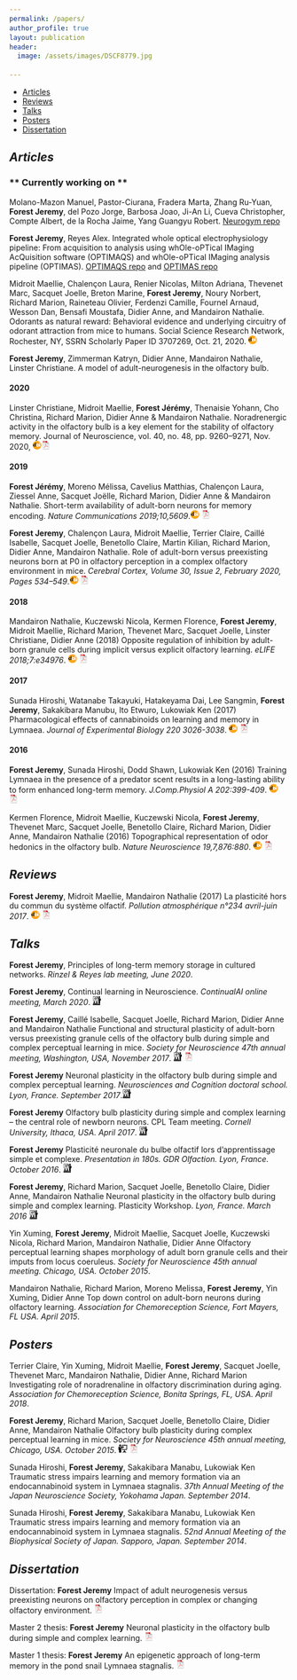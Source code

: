 ```yaml
--- 
permalink: /papers/
author_profile: true
layout: publication
header:
  image: /assets/images/DSCF8779.jpg

---
```


<div class="navbar">
	<div class="navbar-inner">
		<ul class="nav">
			<li><a href="#articles">Articles</a></li>
			<li><a href="#reviews">Reviews</a></li>
			<li><a href="#talks">Talks</a></li>
			<li><a href="#posters">Posters</a></li>
			<li><a href="#thesis">Dissertation</a></li>
		</ul>
	</div>
</div>

## ***<a name="articles"></a> Articles***



### ** Currently working on **
Molano-Mazon Manuel, Pastor-Ciurana, Fradera Marta, Zhang Ru-Yuan, **Forest Jeremy**, del Pozo Jorge, Barbosa Joao, Ji-An Li, Cueva Christopher, Compte Albert, de la Rocha Jaime, Yang Guangyu Robert. [Neurogym repo](https://github.com/neurogym/neurogym)

**Forest Jeremy**, Reyes Alex. Integrated whole optical electrophysiology pipeline: From acquisition to analysis using whOle-oPTical IMaging AcQuisition software (OPTIMAQS) and whOle-oPTical IMaging analysis pipeline (OPTIMAS). [OPTIMAQS repo](https://github.com/jeremyforest/whole_optic_gui) and [OPTIMAS repo](https://github.com/jeremyforest/whole_optic_analysis_pipeline)

Midroit Maellie, Chalençon Laura, Renier Nicolas, Milton Adriana, Thevenet Marc, Sacquet Joelle, Breton Marine, **Forest Jeremy**, Noury Norbert, Richard Marion, Raineteau Olivier, Ferdenzi Camille, Fournel Arnaud, Wesson Dan, Bensafi Moustafa, Didier Anne, and Mandairon Nathalie. Odorants as natural reward: Behavioral evidence and underlying circuitry of odorant attraction from mice to humans. Social Science Research Network, Rochester, NY, SSRN Scholarly Paper ID 3707269, Oct. 21, 2020. [![doi](/assets/images/icons/doi-icon.png)](https://doi.org/10.2139/ssrn.3707269)

**Forest Jeremy**, Zimmerman Katryn, Didier Anne, Mandairon Nathalie, Linster Christiane. A model of adult-neurogenesis in the olfactory bulb.

#### 2020
Linster Christiane, Midroit Maellie, **Forest Jérémy**, Thenaisie  Yohann, Cho  Christina, Richard  Marion, Didier  Anne & Mandairon  Nathalie. Noradrenergic activity in the olfactory bulb is a key element for the stability of olfactory memory. Journal of Neuroscience, vol. 40, no. 48, pp. 9260–9271, Nov. 2020, [![doi](/assets/images/icons/doi-icon.png)](https://doi.org/10.1523/JNEUROSCI\.1769-20.2020)[![pdf](/assets/images/icons/pdf-icon.png)](/Papers/Linster2020.pdf)

#### 2019
**Forest Jérémy**, Moreno Mélissa, Cavelius Matthias, Chalençon Laura, Ziessel Anne, Sacquet Joëlle, Richard Marion, Didier Anne & Mandairon Nathalie. Short-term availability of adult-born neurons for memory encoding. *Nature Communications 2019;10,5609*.[![doi](/assets/images/icons/doi-icon.png)](https://doi.org/10.1038/s41467-019-13521-7) [![pdf](/assets/images/icons/pdf-icon.png)](/Papers/Forest2019b.pdf)

**Forest Jeremy**, Chalençon Laura, Midroit Maellie, Terrier Claire, Caillé Isabelle, Sacquet Joelle, Benetollo Claire, Martin Kilian, Richard Marion, Didier Anne, Mandairon Nathalie. Role of adult-born versus preexisting neurons born at P0 in olfactory perception in a complex olfactory environment in mice. *Cerebral Cortex, Volume 30, Issue 2, February 2020, Pages 534–549*.[![doi](/assets/images/icons/doi-icon.png)](https://doi.org/10.1093/cercor/bhz105) [![pdf](/assets/images/icons/pdf-icon.png)](/Papers/Forest2019a.pdf)

#### 2018
Mandairon Nathalie, Kuczewski Nicola, Kermen Florence, **Forest Jeremy**, Midroit Maellie, Richard Marion, Thevenet Marc, Sacquet Joelle, Linster Christiane, Didier Anne (2018) Opposite regulation of inhibition by adult-born granule cells during implicit versus explicit olfactory learning. *eLIFE 2018;7:e34976*. [![doi](/assets/images/icons/doi-icon.png)](https://doi.org/10.7554/eLife.34976) [![pdf](/assets/images/icons/pdf-icon.png)](/Papers/Mandairon2018.pdf)

#### 2017
Sunada Hiroshi, Watanabe Takayuki, Hatakeyama Dai, Lee Sangmin, **Forest Jeremy**, Sakakibara Manubu, Ito Etwuro, Lukowiak Ken (2017) Pharmacological effects of cannabinoids on learning and memory in Lymnaea. *Journal of Experimental Biology 220 3026-3038*. [![doi](/assets/images/icons/doi-icon.png)](https://doi.org/10.1242/jeb.159038) [![pdf](/assets/images/icons/pdf-icon.png)](/Papers/Sunada2017.pdf)

#### 2016
**Forest Jeremy**, Sunada Hiroshi, Dodd Shawn, Lukowiak Ken (2016) Training Lymnaea in the presence of a predator scent results in a long-lasting ability to form enhanced long-term memory. *J.Comp.Physiol A 202:399-409*. [![doi](/assets/images/icons/doi-icon.png)](https://doi.org/10.1007/s00359-016-1086-z) [![pdf](/assets/images/icons/pdf-icon.png)](/Papers/Forest2016.pdf)

Kermen Florence, Midroit Maellie, Kuczewski Nicola, **Forest Jeremy**, Thevenet Marc, Sacquet Joelle, Benetollo Claire, Richard Marion, Didier Anne, Mandairon Nathalie (2016) Topographical representation of odor hedonics in the olfactory bulb. *Nature Neuroscience 19,7,876:880*. [![doi](/assets/images/icons/doi-icon.png)](https://doi.org/10.1038/nn.4317) [![pdf](/assets/images/icons/pdf-icon.png)](/Papers/Kermen2016.pdf)



## ***<a name="reviews"></a> Reviews***

**Forest Jeremy**, Midroit Maellie, Mandairon Nathalie (2017) La plasticité hors du commun du système olfactif. *Pollution atmosphérique n°234 avril-juin 2017*. [![doi](/assets/images/icons/doi-icon.png)](https://doi.org/10.4267/pollution-atmospherique.5247) [![pdf](/assets/images/icons/pdf-icon.png)](/Papers/Forest2017.pdf)


## ***<a name="talks"></a> Talks***

**Forest Jeremy**, Principles of long-term memory storage in cultured networks. *Rinzel & Reyes lab meeting, June 2020*.

**Forest Jeremy**, Continual learning in Neuroscience. *ContinualAI online meeting, March 2020*.  [![talk](/assets/images/icons/talk-icon.png)](/Papers/ForestTalk2020a.pdf)

**Forest Jeremy**, Caillé Isabelle, Sacquet Joelle, Richard Marion, Didier Anne and Mandairon Nathalie Functional and structural plasticity of adult-born versus preexisting granule cells of the olfactory bulb during simple and complex perceptual learning in mice. *Society for Neuroscience 47th annual meeting, Washington, USA, November 2017*. [![talk](/assets/images/icons/talk-icon.png)](/Papers/ForestTalk2017c.pdf) [![abstract](/assets/images/icons/pdf-icon.png)](/Papers/ForestTalk2017c_abstract.pdf)

**Forest Jeremy** Neuronal plasticity in the olfactory bulb during simple and complex perceptual learning. *Neurosciences and Cognition doctoral school. Lyon, France. September 2017*.[![talk](/assets/images/icons/talk-icon.png)](/Papers/ForestTalk2017b.pdf)

**Forest Jeremy** Olfactory bulb plasticity during simple and complex learning – the central role of newborn neurons. CPL Team meeting. *Cornell University, Ithaca, USA. April 2017*. [![talk](/assets/images/icons/talk-icon.png)](/Papers/ForestTalk2017a.pdf)

**Forest Jeremy** Plasticité neuronale du bulbe olfactif lors d’apprentissage simple et complexe. *Presentation in 180s. GDR Olfaction. Lyon, France. October 2016*. [![talk](/assets/images/icons/talk-icon.png)](/Papers/ForestTalk2016b.pdf)

**Forest Jeremy**, Richard Marion, Sacquet Joelle, Benetollo Claire, Didier Anne, Mandairon Nathalie Neuronal plasticity in the olfactory bulb during simple and complex learning. Plasticity Workshop. *Lyon, France. March 2016* [![talk](/assets/images/icons/talk-icon.png)](/Papers/ForestTalk2016a.pdf)

Yin Xuming, **Forest Jeremy**, Midroit Maellie, Sacquet Joelle, Kuczewski Nicola, Richard Marion, Mandairon Nathalie, Didier Anne Olfactory perceptual learning shapes morphology of adult born granule cells and their imputs from locus coeruleus. *Society for Neuroscience 45th annual meeting. Chicago, USA. October 2015*.

Mandairon Nathalie, Richard Marion, Moreno Melissa, **Forest Jeremy**, Yin Xuming, Didier Anne Top down control on adult-born neurons during olfactory learning. *Association for Chemoreception Science, Fort Mayers, FL USA. April 2015*.



## ***<a name="posters"></a> Posters***

Terrier Claire, Yin Xuming, Midroit Maellie, **Forest Jeremy**, Sacquet Joelle, Thevenet Marc, Mandairon Nathalie, Didier Anne, Richard Marion Investigating role of noradrenaline in olfactory discrimination during aging. *Association for Chemoreception Science, Bonita Springs, FL, USA. April 2018*.

**Forest Jeremy**, Richard Marion, Sacquet Joelle, Benetollo Claire, Didier Anne, Mandairon Nathalie Olfactory bulb plasticity during complex perceptual learning in mice. *Society for Neuroscience 45th annual meeting, Chicago, USA. October 2015*. [![poster](/assets/images/icons/poster-icon.png)](/Papers/ForestPoster2015.pdf) [![abstract](/assets/images/icons/pdf-icon.png)](/Papers/ForestPoster2015_abstract.pdf)

Sunada Hiroshi, **Forest Jeremy**, Sakakibara Manabu, Lukowiak Ken Traumatic stress impairs learning and memory formation via an endocannabinoid system in Lymnaea stagnalis. *37th Annual Meeting of the Japan Neuroscience Society, Yokohama Japan. September 2014*.

Sunada Hiroshi, **Forest Jeremy**, Sakakibara Manabu, Lukowiak Ken Traumatic stress impairs learning and memory formation via an endocannabinoid system in Lymnaea stagnalis. *52nd Annual Meeting of the Biophysical Society of Japan. Sapporo, Japan. September 2014*.


## ***<a name="thesis"></a> Dissertation***

Dissertation: **Forest Jeremy** Impact of adult neurogenesis versus preexisting neurons on olfactory perception in complex or changing olfactory environment. [![pdf](/assets/images/icons/pdf-icon.png)](/Papers/ThesisDissertation.pdf)

Master 2 thesis: **Forest Jeremy** Neuronal plasticity in the olfactory bulb during simple and complex learning. [![pdf](/assets/images/icons/pdf-icon.png)](/Papers/MemoireM2.pdf)

Master 1 thesis: **Forest Jeremy** An epigenetic approach of long-term memory in the pond snail Lymnaea stagnalis. [![pdf](/assets/images/icons/pdf-icon.png)](/Papers/MemoireM1.pdf)
